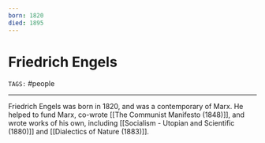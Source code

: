 ```yaml
---
born: 1820
died: 1895
---
```

# Friedrich Engels
`TAGS:` #people 

---
Friedrich Engels was born in 1820, and was a contemporary of Marx. He helped to fund Marx, co-wrote [[The Communist Manifesto (1848)]], and wrote works of his own, including [[Socialism - Utopian and Scientific (1880)]] and [[Dialectics of Nature (1883)]].
